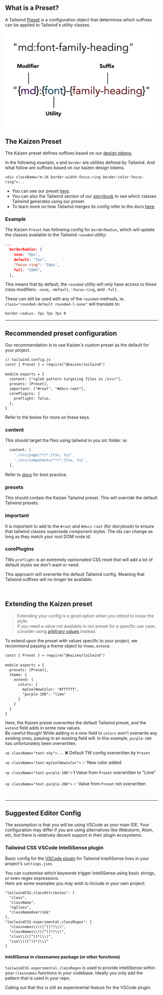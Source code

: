 ## What is a Preset?

A Tailwind [Preset](https://tailwindcss.com/docs/presets#creating-a-preset) is a configuration object that determines which suffixes can be applied to Tailwind's utility classes.

![Tailwind anatomy diagram](tailwind-anatomy.jpg "Tailwind anatomy")

## The Kaizen Preset

The Kaizen preset defines suffixes based on our [design tokens](https://github.com/cultureamp/kaizen-design-system/tree/main/packages/design-tokens).  

In the following example, `m` and `border` are utilities defined by Tailwind. And what follow are suffixes based on our kaizen design tokens.  
```
<div className="m-16 border-width-focus-ring border-color-focus-ring">...
```

- You can see our preset [here](https://github.com/cultureamp/kaizen-design-system/blob/main/packages/tailwind/src/tailwind-presets.ts).  
- You can also the Tailwind section of our [storybook](https://cultureamp.design/storybook/?path=/story/tailwind--default-kaizen-site-demo) to see which classes Tailwind generates using our preset.
- To learn more on how Tailwind merges its config refer to the docs [here](https://tailwindcss.com/docs/presets#merging-logic-in-depth).
### Example

The Kaizen `Preset` has following config for `borderRadius`, which will update the classes available to the Tailwind `rounded` utility:

```json
...
  borderRadius: {
    none: "0px",
    default: "7px",
    "focus-ring": "10px",
    full: "100%",
  },
```

This means that by default, the `rounded` utility will only have access to these class modifiers: `-none`, `-default`, `-focus-ring`, and `-full`.
 
These can still be used with any of the `rounded` methods, ie: `class="rounded-default rounded-l-none"` will translate to:

```css
border-radius: 7px 7px 7px 0
```

---

## Recommended preset configuration

Our recommendation is to use Kaizen's custom preset as the default for your project.

```
// tailwind.config.js
const { Preset } = require("@kaizen/tailwind")

module.exports = {
  content: ["<glob pattern targeting files in /src>"],
  presets: [Preset],
  important: ["#root", "#docs-root"],
  corePlugins: {
    preflight: false,
  },
}
```
Refer to the below for more on these keys.

### content
This should target the files using tailwind in you src folder. ie:
```js
  content: [
    './src/page/**/*.{tsx, ts}',
    './src/components/**/*.{tsx, ts}',
  ],
```

 Refer to [docs](https://tailwindcss.com/docs/content-configuration) for best practice.

### presets
This should contain the Kaizen Tailwind preset. This will override the default Tailwind presets.
### important
It is important to add to the `#root` and `#docs-root` (for storybook) to ensure that tailwind classes supersede component styles. The ids can change as long as they match your root DOM node id.
### corePlugins
TWs `preflight` is an extremely opinionated CSS reset that will add a lot of default styles we don't want or need.


This approach will overwrite the default Tailwind config. Meaning that Tailwind suffixes will no longer be available.

<br/>

## Extending the Kaizen preset

> Extending your config is a good option when you intend to _reuse_ the style.  
> If you need a value not available in our preset for a specific use case, consider using [arbitrary values](https://tailwindcss.com/docs/adding-custom-styles#using-arbitrary-values) instead.

To extend upon the preset with values specific to your project, we recommend passing a theme object to `theme.extend`.

```
const { Preset } = require("@kaizen/tailwind")

module.exports = {
  presets: [Preset],
  theme: {
    extend: {
      colors: {
        myCoolNewColor: "#ffffff",
        "purple-100": "lime"
      }
    }
  }
}
```

Here, the Kaizen preset overwrites the default Tailwind preset, and the `extend` field adds in some new values.  
Be careful though! While adding in a _new_ field to `colors` won't overwrite any existing ones, passing in an existing field _will_. In this example, `purple-100` has unfortunately been overwritten.

`<p className="text-sky">...` ❌ Default TW config overwritten by `Preset`

`<p className="text-myCoolNewColor">` ✅ New color added

`<p className="text-purple-100">` ️❗️ Value from `Preset` overwritten to "Lime"

`<p className="text-purple-200">` ✅ Value from `Preset` not overwritten
</details>

<br/>

---

## Suggested Editor Config

The assumption is that you will be using VSCode as your main IDE. Your configuration may differ if you are using alternatives like Webstorm, Atom, etc, but there is relatively decent support in their plugin ecosystems.

### Tailwind CSS VSCode IntelliSense plugin

Basic config for the [VSCode plugin](https://marketplace.visualstudio.com/items?itemName=bradlc.vscode-tailwindcss) for Tailwind IntelliSense lives in your project's `settings.json`.

You can customise which keywords trigger IntelliSense using basic strings, or even regex expressions.  
Here are some examples you may wish to include in your own project:

```
"tailwindCSS.classAttributes": [
  "class",
  "className",
  "ngClass",
  "classNameOverride"
],
"tailwindCSS.experimental.classRegex": [
  "classnames\\(([^)]*)\\)",
  "classNames\\(([^)]*)\\)",
  "clsx\\(([^)]*)\\)",
  "csx\\(([^)]*)\\)"
]
```

#### intelliSense in classnames package (or other functions)
`tailwindCSS.experimental.classRegex` is used to provide intelliSense within your `classnames` functions in your codebase. Ideally you only add the pattern that is used in your repo.

Calling out that this is still an experimental feature for the VSCode plugin.